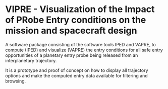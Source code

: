 # VIPRE - Visualization of the Impact of PRobe Entry conditions on the mission and spacecraft design

A software package consisting of the software tools IPED and VAPRE, to compute (IPED) and visualize (VAPRE) the entry conditions for all safe entry opportunities of a planetary entry probe being released from an interplanetary trajectory. 

It is a prototype and proof of concept on how to display all trajectory options and make the computed entry data available for filtering and browsing.

